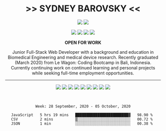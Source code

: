 <div align="center">

# >> SYDNEY BAROVSKY <<

[<img src="https://img.shields.io/badge/portfolio-000000.svg?&style=for-the-badge&logoColor=white" />](https://www.sydneybarovsky.com/)
[<img src="https://img.shields.io/badge/gmail-B23121.svg?&style=for-the-badge&logo=gmail&logoColor=white" />](mailto:sbarovsky@gmail.com/)

[<img src="https://img.shields.io/badge/linkedin-0077B5.svg?&style=for-the-badge&logo=linkedin&logoColor=white" />](https://www.linkedin.com/in/sydneybarovsky/)
[<img src="https://img.shields.io/badge/github-24292E.svg?&style=for-the-badge&logo=github&logoColor=white" />](https://www.github.com/sydneybroccoli)
[<img src="https://img.shields.io/badge/code wars-AC2E22.svg?&style=for-the-badge&logo=codewars&logoColor=white" />](https://www.codewars.com/users/sydneybroccoli)
[<img src="https://img.shields.io/badge/stack overflow-F48024.svg?&style=for-the-badge&logo=stackoverflow&logoColor=white" />](https://stackoverflow.com/users/13605463/sydney-broccoli?tab=profile)

<!-- [<img src="https://img.shields.io/badge/$MESSAGE-$COLOR.svg?&style=for-the-badge&logo=$SIMPLEICONLOGO&logoColor=white" />]($LINK) -->

**OPEN FOR WORK**

Junior Full-Stack Web Developer with a background and education in Biomedical Engineering and medical device research.  Recently graduated (March 2020) from Le Wagon: Coding Bootcamp in Bali, Indonesia.  Currently continuing work on continued learning and personal projects while seeking full-time employment opportunities.

---

[<img src="https://img.shields.io/badge/html5%20-%23E34F26.svg?&style=for-the-badge&logo=html5&logoColor=white"/>](#)
[<img src="https://img.shields.io/badge/css3%20-%231572B6.svg?&style=for-the-badge&logo=css3&logoColor=white"/>](#)
[<img src="https://img.shields.io/badge/javascript%20-%23323330.svg?&style=for-the-badge&logo=javascript&logoColor=%23F7DF1E"/>](#)
[<img src="https://img.shields.io/badge/ruby-%23CC342D.svg?&style=for-the-badge&logo=ruby&logoColor=white"/>](#)
[<img src="https://img.shields.io/badge/react%20-%2320232a.svg?&style=for-the-badge&logo=react&logoColor=%2361DAFB"/>](#)
[<img src="https://img.shields.io/badge/rails%20-%23CC0000.svg?&style=for-the-badge&logo=ruby-on-rails&logoColor=white"/>](#)
[<img src="https://img.shields.io/badge/git%20-%23F05033.svg?&style=for-the-badge&logo=git&logoColor=white"/>](#)
[<img src="https://img.shields.io/badge/github%20-%23121011.svg?&style=for-the-badge&logo=github&logoColor=white"/>](#)
[<img src="https://img.shields.io/badge/heroku%20-%23430098.svg?&style=for-the-badge&logo=heroku&logoColor=white"/>](#)

<br>

<!--START_SECTION:waka-->
```text
Week: 28 September, 2020 - 05 October, 2020

JavaScript   5 hrs 19 mins   ████████████████████████▓   98.90 % 
CSV          2 mins          ▒░░░░░░░░░░░░░░░░░░░░░░░░   00.72 % 
JSON         1 min           ░░░░░░░░░░░░░░░░░░░░░░░░░   00.38 % 
```
<!--END_SECTION:waka-->

<!-- **CURRENT PROJECTS** -->

<!-- [![sydneybroccoli/the-milehigh-club - GitHub](https://gh-card.dev/repos/sydneybroccoli/the-milehigh-club.svg)](https://github.com/sydneybroccoli/the-milehigh-club)
[![josephdriver/right-dose - GitHub](https://gh-card.dev/repos/josephdriver/right-dose.svg)](https://github.com/josephdriver/right-dose)
 -->
</div>
